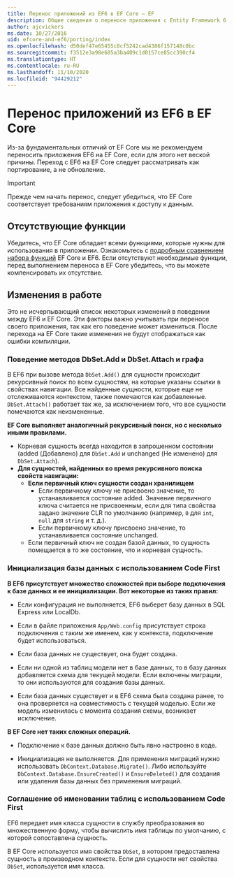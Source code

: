 ```yaml
---
title: Перенос приложений из EF6 в EF Core — EF
description: Общие сведения о переносе приложения с Entity Framework 6 в Entity Framework Core
author: ajcvickers
ms.date: 10/27/2016
uid: efcore-and-ef6/porting/index
ms.openlocfilehash: d50def47e65455c8cf5242cad4386f157148c0bc
ms.sourcegitcommit: f3512e3a98e685a3ba409c1d0157ce85cc390cf4
ms.translationtype: HT
ms.contentlocale: ru-RU
ms.lasthandoff: 11/10/2020
ms.locfileid: "94429212"
---
```

# <a name="porting-from-ef6-to-ef-core"></a>Перенос приложений из EF6 в EF Core

Из-за фундаментальных отличий от EF Core мы не рекомендуем переносить приложения EF6 на EF Core, если для этого нет веской причины.
Переход с EF6 на EF Core следует рассматривать как портирование, а не обновление.

> [!IMPORTANT]
> Прежде чем начать перенос, следует убедиться, что EF Core соответствует требованиям приложения к доступу к данным.

## <a name="missing-features"></a>Отсутствующие функции

Убедитесь, что EF Core обладает всеми функциями, которые нужны для использования в приложении. Ознакомьтесь с [подробным сравнением набора функций](xref:efcore-and-ef6/index) EF Core и EF6. Если отсутствуют необходимые функции, перед выполнением переноса в EF Core убедитесь, что вы можете компенсировать их отсутствие.

## <a name="behavior-changes"></a>Изменения в работе

Это не исчерпывающий список некоторых изменений в поведении между EF6 и EF Core. Эти факторы важно учитывать при переносе своего приложения, так как его поведение может измениться. После перехода на EF Core такие изменения не будут отображаться как ошибки компиляции.

### <a name="dbsetaddattach-and-graph-behavior"></a>Поведение методов DbSet.Add и DbSet.Attach и графа

В EF6 при вызове метода `DbSet.Add()` для сущности происходит рекурсивный поиск по всем сущностям, на которые указаны ссылки в свойствах навигации. Все найденные сущности, которые еще не отслеживаются контекстом, также помечаются как добавленные. `DbSet.Attach()` работает так же, за исключением того, что все сущности помечаются как неизмененные.

**EF Core выполняет аналогичный рекурсивный поиск, но с несколько иными правилами.**

* Корневая сущность всегда находится в запрошенном состоянии (added (Добавлено) для `DbSet.Add` и unchanged (Не изменено) для `DbSet.Attach`).
* **Для сущностей, найденных во время рекурсивного поиска свойств навигации:**
  * **Если первичный ключ сущности создан хранилищем**
    * Если первичному ключу не присвоено значение, то устанавливается состояние added. Значение первичного ключа считается не присвоенным, если для типа свойства задано значение CLR по умолчанию (например, `0` для `int`, `null` для `string` и т. д.).
    * Если первичному ключу присвоено значение, то устанавливается состояние unchanged.
  * Если первичный ключ не создан базой данных, то сущность помещается в то же состояние, что и корневая сущность.

### <a name="code-first-database-initialization"></a>Инициализация базы данных с использованием Code First

**В EF6 присутствует множество сложностей при выборе подключения к базе данных и ее инициализации. Вот некоторые из таких правил:**

* Если конфигурация не выполняется, EF6 выберет базу данных в SQL Express или LocalDb.

* Если в файле приложения `App/Web.config` присутствует строка подключения с таким же именем, как у контекста, подключение будет использоваться.

* Если база данных не существует, она будет создана.

* Если ни одной из таблиц модели нет в базе данных, то в базу данных добавляется схема для текущей модели. Если включены миграции, то они используются для создания базы данных.

* Если база данных существует и в EF6 схема была создана ранее, то она проверяется на совместимость с текущей моделью. Если же модель изменилась с момента создания схемы, возникает исключение.

**В EF Core нет таких сложных операций.**

* Подключение к базе данных должно быть явно настроено в коде.

* Инициализация не выполняется. Для применения миграций нужно использовать `DbContext.Database.Migrate()`. Либо используйте `DbContext.Database.EnsureCreated()` и `EnsureDeleted()` для создания или удаления базы данных без применения миграций.

### <a name="code-first-table-naming-convention"></a>Соглашение об именовании таблиц с использованием Code First

EF6 передает имя класса сущности в службу преобразования во множественную форму, чтобы вычислить имя таблицы по умолчанию, с которой сопоставлена сущность.

В EF Core используется имя свойства `DbSet`, в котором предоставлена сущность в производном контексте. Если для сущности нет свойства `DbSet`, используется имя класса.
